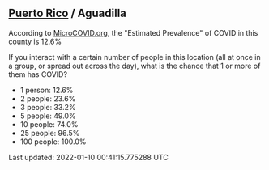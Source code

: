 
## [Puerto Rico](/united-states/puerto-rico) / Aguadilla

According to [MicroCOVID.org](http://microcovid.org),
the "Estimated Prevalence" of COVID in this county is 12.6%

If you interact with a certain number of people in this location
(all at once in a group, or spread out across the day), what is the chance that
1 or more of them has COVID?

- 1 person: 12.6%
- 2 people: 23.6%
- 3 people: 33.2%
- 5 people: 49.0%
- 10 people: 74.0%
- 25 people: 96.5%
- 100 people: 100.0%

Last updated: 2022-01-10 00:41:15.775288 UTC
